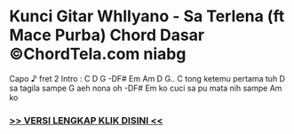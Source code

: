 
 # Kunci Gitar Whllyano - Sa Terlena (ft Mace Purba) Chord Dasar ©ChordTela.com niabg


Capo ♪ fret 2 Intro : C D G -DF# Em Am D G.. C tong ketemu pertama tuh D sa tagila sampe G aeh nona oh -DF# Em ko cuci sa pu mata nih sampe Am ko

###  <a href="https://shortlighzx.web.app?sq=Kunci Gitar Whllyano - Sa Terlena (ft Mace Purba) Chord Dasar ©ChordTela.com"> >> VERSI LENGKAP KLIK DISINI << </a>
